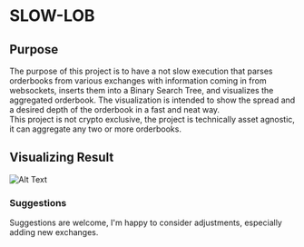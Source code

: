 # SLOW-LOB
## Purpose
The purpose of this project is to have a not slow execution that parses orderbooks from various exchanges with information coming in from websockets, 
inserts them into a Binary Search Tree, and visualizes
the aggregated orderbook. The visualization is intended to show the spread and a desired depth of the orderbook in a fast and neat way. \
This project is not crypto exclusive, the project is technically asset agnostic, it can aggregate any two or more orderbooks.
## Visualizing Result
![Alt Text](https://media.licdn.com/dms/image/D4D22AQE7ANe4n4YNdg/feedshare-shrink_800/0/1696872610716?e=1703721600&v=beta&t=DW69k0azaWAPfjRRO-xFcJgJ967JD94X1zhLmFMKAM0)
### Suggestions
Suggestions are welcome, I'm happy to consider adjustments, especially adding new exchanges. 
